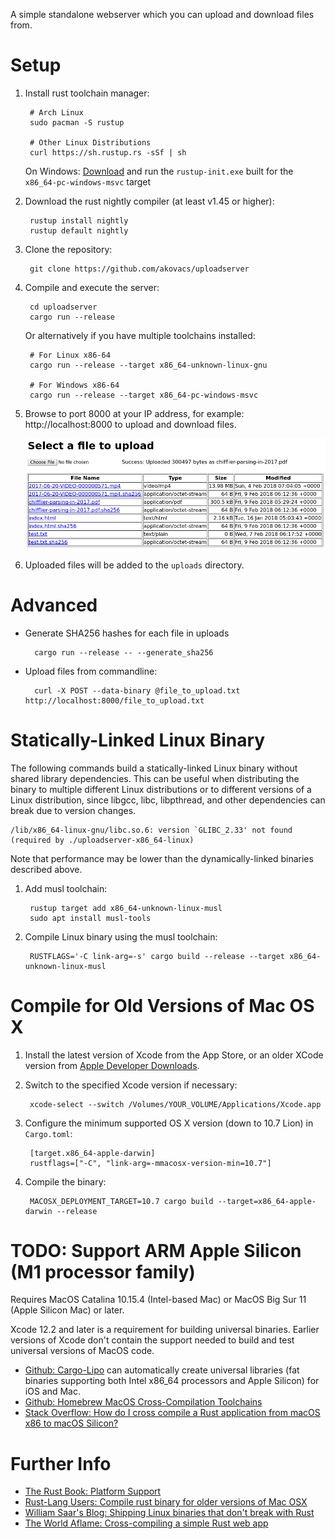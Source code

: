 A simple standalone webserver which you can upload and download files from.

# Setup
1. Install rust toolchain manager:

        # Arch Linux
        sudo pacman -S rustup

        # Other Linux Distributions
        curl https://sh.rustup.rs -sSf | sh

   On Windows: [Download](https://rust-lang.github.io/rustup/installation/other.html) and run the `rustup-init.exe` built
   for the `x86_64-pc-windows-msvc` target

2. Download the rust nightly compiler (at least v1.45 or higher):

        rustup install nightly
        rustup default nightly

3. Clone the repository:

        git clone https://github.com/akovacs/uploadserver

4. Compile and execute the server:

        cd uploadserver
        cargo run --release

   Or alternatively if you have multiple toolchains installed:

        # For Linux x86-64
        cargo run --release --target x86_64-unknown-linux-gnu

        # For Windows x86-64
        cargo run --release --target x86_64-pc-windows-msvc

5. Browse to port 8000 at your IP address, for example: http://localhost:8000
   to upload and download files.

    ![Upload server web interface](/doc/uploadserver.png)

6. Uploaded files will be added to the `uploads` directory.


# Advanced

* Generate SHA256 hashes for each file in uploads

        cargo run --release -- --generate_sha256

* Upload files from commandline:

        curl -X POST --data-binary @file_to_upload.txt http://localhost:8000/file_to_upload.txt


# Statically-Linked Linux Binary

The following commands build a statically-linked Linux binary without shared library dependencies. This can be useful when distributing the binary to multiple different Linux distributions or to different versions of a Linux distribution, since libgcc, libc, libpthread, and other dependencies can break due to version changes.

```
/lib/x86_64-linux-gnu/libc.so.6: version `GLIBC_2.33' not found
(required by ./uploadserver-x86_64-linux)
```

Note that performance may be lower than the dynamically-linked binaries described above.

1. Add musl toolchain:

        rustup target add x86_64-unknown-linux-musl
        sudo apt install musl-tools

2. Compile Linux binary using the musl toolchain:

        RUSTFLAGS='-C link-arg=-s' cargo build --release --target x86_64-unknown-linux-musl

# Compile for Old Versions of Mac OS X

1. Install the latest version of Xcode from the App Store, or an older XCode version from [Apple Developer Downloads](https://developer.apple.com/download/all/).

2. Switch to the specified Xcode version if necessary:

        xcode-select --switch /Volumes/YOUR_VOLUME/Applications/Xcode.app

3. Configure the minimum supported OS X version (down to 10.7 Lion) in `Cargo.toml`:


        [target.x86_64-apple-darwin]
        rustflags=["-C", "link-arg=-mmacosx-version-min=10.7"]

4. Compile the binary:

        MACOSX_DEPLOYMENT_TARGET=10.7 cargo build --target=x86_64-apple-darwin --release


# TODO: Support ARM Apple Silicon (M1 processor family)
Requires MacOS Catalina 10.15.4 (Intel-based Mac) or MacOS Big Sur 11 (Apple Silicon Mac) or later.

Xcode 12.2 and later is a requirement for building universal binaries. Earlier versions of Xcode don't contain the support needed to build and test universal versions of MacOS code.

- [Github: Cargo-Lipo](https://github.com/TimNN/cargo-lipo) can automatically create universal libraries (fat binaries supporting both Intel x86_64 processors and Apple Silicon) for iOS and Mac.
- [Github: Homebrew MacOS Cross-Compilation Toolchains](https://github.com/messense/homebrew-macos-cross-toolchains)
- [Stack Overflow: How do I cross compile a Rust application from macOS x86 to macOS Silicon?](https://stackoverflow.com/questions/66849112/how-do-i-cross-compile-a-rust-application-from-macos-x86-to-macos-silicon)


# Further Info
- [The Rust Book: Platform Support](https://doc.rust-lang.org/rustc/platform-support.html)
- [Rust-Lang Users: Compile rust binary for older versions of Mac OSX](https://users.rust-lang.org/t/compile-rust-binary-for-older-versions-of-mac-osx/38695/6)
- [William Saar's Blog: Shipping Linux binaries that don't break with Rust](https://saarw.github.io/dev/2020/06/18/shipping-linux-binaries-that-dont-break-with-rust.html)
- [The World Aflame: Cross-compiling a simple Rust web app](https://www.andrew-thorburn.com/cross-compiling-a-simple-rust-web-app/)
